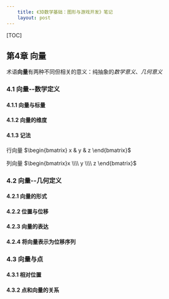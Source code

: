 ```yaml
---
    title: 《3D数学基础：图形与游戏开发》笔记
    layout: post
---
```


[TOC]


## 第4章 向量

术语**向量**有两种不同但相关的意义：纯抽象的*数学意义*、*几何意义*

### 4.1 向量--数学定义

#### 4.1.1 向量与标量

#### 4.1.2 向量的维度

#### 4.1.3 记法

行向量 $\begin{bmatrix} x & y & z \end{bmatrix}$

列向量 $\begin{bmatrix}x \\\\ y \\\\ z \end{bmatrix}$

### 4.2 向量--几何定义

#### 4.2.1 向量的形式

#### 4.2.2 位置与位移

#### 4.2.3 向量的表达

#### 4.2.4 将向量表示为位移序列

### 4.3 向量与点

#### 4.3.1 相对位置

#### 4.3.2 点和向量的关系